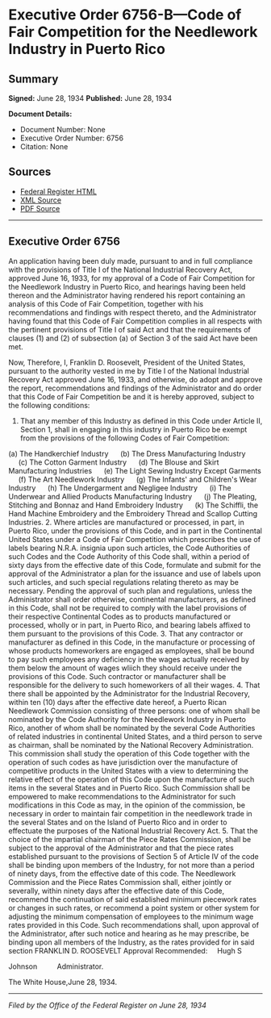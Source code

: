# Executive Order 6756-B—Code of Fair Competition for the Needlework Industry in Puerto Rico

## Summary

**Signed:** June 28, 1934
**Published:** June 28, 1934

**Document Details:**
- Document Number: None
- Executive Order Number: 6756
- Citation: None

## Sources
- [Federal Register HTML](https://www.presidency.ucsb.edu/documents/executive-order-6756-b-code-fair-competition-for-the-needlework-industry-puerto-rico)
- [XML Source](None)
- [PDF Source](None)

---

## Executive Order 6756

An application having been duly made, pursuant to and in full compliance with the provisions of Title I of the National Industrial Recovery Act, approved June 16, 1933, for my approval of a Code of Fair Competition for the Needlework Industry in Puerto Rico, and hearings having been held thereon and the Administrator having rendered his report containing an analysis of this Code of Fair Competition, together with his recommendations and findings with respect thereto, and the Administrator having found that this Code of Fair Competition complies in all respects with the pertinent provisions of Title I of said Act and that the requirements of clauses (1) and (2) of subsection (a) of Section 3 of the said Act have been met.

Now, Therefore, I, Franklin D. Roosevelt, President of the United States, pursuant to the authority vested in me by Title I of the National Industrial Recovery Act approved June 16, 1933, and otherwise, do adopt and approve the report, recommendations and findings of the Administrator and do order that this Code of Fair Competition be and it is hereby approved, subject to the following conditions:
1. That any member of this Industry as defined in this Code under Article II, Section 1, shall in engaging in this industry in Puerto Rico be exempt from the provisions of the following Codes of Fair Competition:

(a) The Handkerchief Industry      (b) The Dress Manufacturing Industry      (c) The Cotton Garment Industry      (d) The Blouse and Skirt Manufacturing Industries      (e) The Light Sewing Industry Except Garments      (f) The Art Needlework Industry      (g) The Infants' and Children's Wear Industry      (h) The Undergarment and Negligee Industry      (i) The Underwear and Allied Products Manufacturing Industry      (j) The Pleating, Stitching and Bonnaz and Hand Embroidery Industry      (k) The Schiffli, the Hand Machine Embroidery and the Embroidery Thread and Scallop Cutting Industries.
2. Where articles are manufactured or processed, in part, in Puerto Rico, under the provisions of this Code, and in part in the Continental United States under a Code of Fair Competition which prescribes the use of labels bearing N.R.A. insignia upon such articles, the Code Authorities of such Codes and the Code Authority of this Code shall, within a period of sixty days from the effective date of this Code, formulate and submit for the approval of the Administrator a plan for the issuance and use of labels upon such articles, and such special regulations relating thereto as may be necessary. Pending the approval of such plan and regulations, unless the Administrator shall order otherwise, continental manufacturers, as defined in this Code, shall not be required to comply with the label provisions of their respective Continental Codes as to products manufactured or processed, wholly or in part, in Puerto Rico, and bearing labels affixed to them pursuant to the provisions of this Code.
3. That any contractor or manufacturer as defined in this Code, in the manufacture or processing of whose products homeworkers are engaged as employees, shall be bound to pay such employees any deficiency in the wages actually received by them below the amount of wages wliich they should receive under the provisions of this Code. Such contractor or manufacturer shall be responsible for the delivery to such homeworkers of all their wages.
4. That there shall be appointed by the Administrator for the Industrial Recovery, within ten (10) days after the effective date hereof, a Puerto Rican Needlework Commission consisting of three persons: one of whom shall be nominated by the Code Authority for the Needlework Industry in Puerto Rico, another of whom shall be nominated by the several Code Authorities of related industries in continental United States, and a third person to serve as chairman, shall be nominated by the National Recovery Administration. This commission shall study the operation of this Code together with the operation of such codes as have jurisdiction over the manufacture of competitive products in the United States with a view to determining the relative effect of the operation of this Code upon the manufacture of such items in the several States and in Puerto Rico. Such Commission shall be empowered to make recommendations to the Administrator for such modifications in this Code as may, in the opinion of the commission, be necessary in order to maintain fair competition in the needlework trade in the several States and on the Island of Puerto Rico and in order to effectuate the purposes of the National Industrial Recovery Act.
5. That the choice of the impartial chairman of the Piece Rates Commission, shall be subject to the approval of the Administrator and that the piece rates established pursuant to the provisions of Section 5 of Article IV of the code shall be binding upon members of the Industry, for not more than a period of ninety days, from the effective date of this code. The Needlework Commission and the Piece Rates Commission shall, either jointly or severally, within ninety days after the effective date of this Code, recommend the continuation of said established minimum piecework rates or changes in such rates, or recommend a point system or other system for adjusting the minimum compensation of employees to the minimum wage rates provided in this Code. Such recommendations shall, upon approval of the Administrator, after such notice and hearing as he may prescribe, be binding upon all members of the Industry, as the rates provided for in said section
FRANKLIN D. ROOSEVELT
Approval Recommended:     Hugh S 

Johnson          Administrator.

The White House,June 28, 1934.

---

*Filed by the Office of the Federal Register on June 28, 1934*
